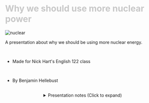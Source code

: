 <div class = "centered"><h1 style="color:#c8c8c8">Why we should use more nuclear power</h1></div>

![nuclear](https://user-images.githubusercontent.com/95508525/167943431-eb89bf18-4861-4f06-92d8-390acdae3e40.jpg)<br>

A presentation about why we should be using more nuclear energy.

<br>

* Made for Nick Hart's English 122 class

<br>

* By Benjamin Hellebust 

<br>

<div class = "centered">
<details style="text-align:center">
  <summary class="centered">Presentation notes (Click to expand)</summary>

  ```
  1. Introduce self
  2. Introduce proposal
  ```
</details>
</div>
